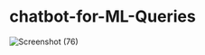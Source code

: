 # chatbot-for-ML-Queries
![Screenshot (76)](https://user-images.githubusercontent.com/49590447/94267460-43082180-ff59-11ea-8590-c0cb54b2e416.png)
